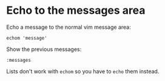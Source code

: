 # Echo to the messages area

Echo a message to the normal vim message area:

```vim
echom 'message'
```

Show the previous messages:

```vim
:messages
```

Lists don't work with `echom` so you have to `echo` them instead.


